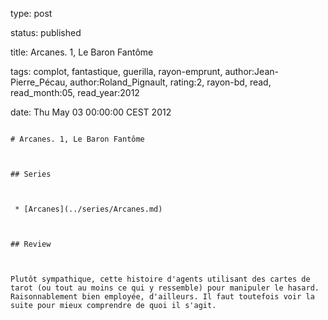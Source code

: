 type: post
status: published
title: Arcanes. 1, Le Baron Fantôme
tags:  complot,  fantastique,  guerilla,  rayon-emprunt, author:Jean-Pierre_Pécau, author:Roland_Pignault, rating:2, rayon-bd, read, read_month:05, read_year:2012
date: Thu May 03 00:00:00 CEST 2012
~~~~~~
# Arcanes. 1, Le Baron Fantôme

## Series

 * [Arcanes](../series/Arcanes.md)

## Review

Plutôt sympathique, cette histoire d'agents utilisant des cartes de tarot (ou tout au moins ce qui y ressemble) pour manipuler le hasard. Raisonnablement bien employée, d'ailleurs. Il faut toutefois voir la suite pour mieux comprendre de quoi il s'agit.
